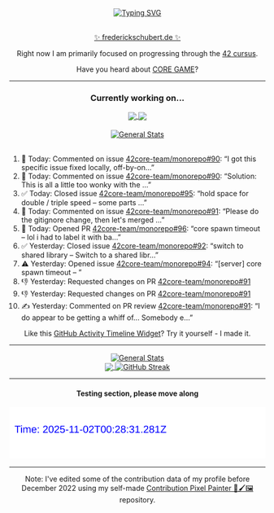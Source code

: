 <div align="center">
	<a href="https://git.io/typing-svg"><img src="https://readme-typing-svg.demolab.com?font=Fira+Code&size=30&pause=1000&color=70A5FD&background=1A1B27&center=true&vCenter=true&repeat=false&random=false&width=550&lines=%F0%9F%91%8B+Hello+World!+I'm+Freddy!+%F0%9F%96%96" alt="Typing SVG" /></a>
</div>
<br>
<div align="center">
	<p></p><a href="https://frederickschubert.de">✨ frederickschubert.de ✨</a></p>
	<p>Right now I am primarily focused on progressing through the <a href="https://github.com/FreddyMSchubert/42_cursus">42 cursus</a>.</p>
	<p>Have you heard about <a href="https://coregame.de/">CORE GAME</a>?</p>
</div>

<hr>

<div align="center">

### Currently working on...

<!-- [![current_repo](https://github-readme-stats.vercel.app/api/pin/?username=FreddyMSchubert&repo=Crafty_Concoctions&theme=tokyonight)](https://github.com/FreddyMSchubert/Crafty_Concoctions) -->

<div align="center">
	<a href="https://github.com/Reptudn/42_transcendence" target="_blank">
		<img align="center" src="https://github-readme-stats.vercel.app/api/pin/?username=Reptudn&repo=42_transcendence&theme=tokyonight" />
	</a>
	<a href="https://github.com/42core-team/monorepo" target="_blank">
		<img align="center" src="https://github-readme-stats.vercel.app/api/pin/?username=42core-team&repo=monorepo&theme=tokyonight" />
	</a>
</div>

<br>

<div align="center">
	<a href="https://github.com/FreddyMSchubert/42_cursus" target="_blank">
		<img align="center" src="https://github-readme-stats.vercel.app/api/pin/?username=FreddyMSchubert&repo=42_cursus&theme=tokyonight" alt="General Stats" />
	</a>
</div>

<br>

<div align="left">
<ol>
<!-- ACTIVITY:START -->
<li>💬 Today: Commented on issue <a href="https://github.com/42core-team/monorepo/issues/90#issuecomment-3285023195">42core-team/monorepo#90</a>: “I got this specific issue fixed locally, off-by-on…”</li>
<li>💬 Today: Commented on issue <a href="https://github.com/42core-team/monorepo/issues/90#issuecomment-3285021453">42core-team/monorepo#90</a>: “Solution: This is all a little too wonky with the …”</li>
<li>✅ Today: Closed issue <a href="https://github.com/42core-team/monorepo/issues/95">42core-team/monorepo#95</a>: “hold space for double / triple speed – some parts …”</li>
<li>💬 Today: Commented on issue <a href="https://github.com/42core-team/monorepo/pull/91#issuecomment-3284563512">42core-team/monorepo#91</a>: “Please do the gitignore change, then let's merged …”</li>
<li>🚀 Today: Opened PR <a href="https://github.com/42core-team/monorepo/pull/96">42core-team/monorepo#96</a>: “core spawn timeout – lol i had to label it with ba…”</li>
<li>✅ Yesterday: Closed issue <a href="https://github.com/42core-team/monorepo/issues/92">42core-team/monorepo#92</a>: “switch to shared library – Switch to a shared libr…”</li>
<li>⚠️ Yesterday: Opened issue <a href="https://github.com/42core-team/monorepo/issues/94">42core-team/monorepo#94</a>: “[server] core spawn timeout – ”</li>
<li>👎 Yesterday: Requested changes on PR <a href="https://github.com/42core-team/monorepo/pull/91">42core-team/monorepo#91</a></li>
<li>👎 Yesterday: Requested changes on PR <a href="https://github.com/42core-team/monorepo/pull/91">42core-team/monorepo#91</a></li>
<li>✍️ Yesterday: Commented on PR review <a href="https://github.com/42core-team/monorepo/pull/91#discussion_r2338450980">42core-team/monorepo#91</a>: “I do appear to be getting a whiff of... Somebody e…”</li>
<!-- ACTIVITY:END -->
</ol>
</div>

Like this [GitHub Activity Timeline Widget](https://github.com/FreddyMSchubert/github-activity-timeline)? Try it yourself - I made it.

<hr>

<div align="center">
	<a href="https://github.com/anuraghazra/github-readme-stats" target="_blank">
		<img height=200 align="center" src="https://github-readme-stats.vercel.app/api?username=FreddyMSchubert&show_icons=true&theme=tokyonight&card_width=650" alt="General Stats" />
	</a>
</div>

<div align="center">
	<a href="https://github.com/anuraghazra/github-readme-stats" target="_blank">
		<img height=200 align="center" src="https://github-readme-stats.vercel.app/api/top-langs/?username=FreddyMSchubert&layout=donut&theme=tokyonight&card_width=320">
	</a>
	<a href="https://github.com/DenverCoder1/github-readme-streak-stats" target="_blank">
		<img height=200 align="center" src="https://streak-stats.demolab.com?user=FreddyMSchubert&theme=tokyonight&date_format=j%20M%5B%20Y%5D&card_width=320&card_height=200&hide_total_contributions=true" alt="GitHub Streak" />
	</a>
</div>

<hr>

#### Testing section, please move along

![GitHub Defenders SVG](https://github.com/FreddyMSchubert/FreddyMSchubert/blob/github_defenders_output/output.svg)

<hr>

Note: I've edited some of the contribution data of my profile before December 2022 using my self-made [Contribution Pixel Painter 🎨🖌️🖼️](https://github.com/FreddyMSchubert/contribution-pixel-painter) repository.
